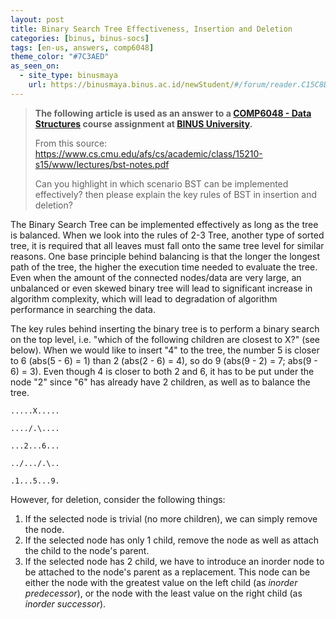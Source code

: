 ```yaml
---
layout: post
title: Binary Search Tree Effectiveness, Insertion and Deletion
categories: [binus, binus-socs]
tags: [en-us, answers, comp6048]
theme_color: "#7C3AED"
as_seen_on:
  - site_type: binusmaya
    url: https://binusmaya.binus.ac.id/newStudent/#/forum/reader.C15C8D7F-B5B8-49A4-ABF5-47F3FF7DCD62?id=1
---
```

> **The following article is used as an answer to a [COMP6048 - Data Structures](https://curriculum.binus.ac.id/course/comp6048/) course assignment at [BINUS University](https://binus.ac.id).**
> 
> From this source: <https://www.cs.cmu.edu/afs/cs/academic/class/15210-s15/www/lectures/bst-notes.pdf>
> 
> Can you highlight in which scenario BST can be implemented effectively? then please explain the key rules of BST in insertion and deletion?

The Binary Search Tree can be implemented effectively as long as the tree is balanced. When we look into the rules of 2-3 Tree, another type of sorted tree, it is required that all leaves must fall onto the same tree level for similar reasons. One base principle behind balancing is that the longer the longest path of the tree, the higher the execution time needed to evaluate the tree. Even when the amount of the connected nodes/data are very large, an unbalanced or even skewed binary tree will lead to significant increase in algorithm complexity, which will lead to degradation of algorithm performance in searching the data.

The key rules behind inserting the binary tree is to perform a binary search on the top level, i.e. "which of the following children are closest to X?" (see below). When we would like to insert "4" to the tree, the number 5 is closer to 6 (abs(5 - 6) = 1) than 2 (abs(2 - 6) = 4), so do 9 (abs(9 - 2) = 7; abs(9 - 6) = 3). Even though 4 is closer to both 2 and 6, it has to be put under the node "2" since "6" has already have 2 children, as well as to balance the tree.

```
.....X.....

..../.\....

...2...6...

../.../.\..

.1...5...9.
```

However, for deletion, consider the following things:

1. If the selected node is trivial (no more children), we can simply remove the node.
2. If the selected node has only 1 child, remove the node as well as attach the child to the node's parent.
3. If the selected node has 2 child, we have to introduce an inorder node to be attached to the node's parent as a replacement. This node can be either the node with the greatest value on the left child (as *inorder predecessor*), or the node with the least value on the right child (as *inorder successor*).